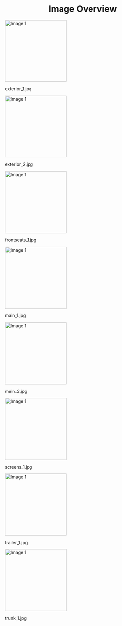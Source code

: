 <h1 style ="text-align: center;"> Image Overview </h1>
<div>
<div>
<img src="https://media.evkx.net/multimedia/models/nio/el6/el6/exterior_1_xst.jpg" alt="Image 1" style="width: 200px;">
<p>exterior_1.jpg</p>
</div>
<div>
<img src="https://media.evkx.net/multimedia/models/nio/el6/el6/exterior_2_xst.jpg" alt="Image 1" style="width: 200px;">
<p>exterior_2.jpg</p>
</div>
<div>
<img src="https://media.evkx.net/multimedia/models/nio/el6/el6/frontseats_1_xst.jpg" alt="Image 1" style="width: 200px;">
<p>frontseats_1.jpg</p>
</div>
<div>
<img src="https://media.evkx.net/multimedia/models/nio/el6/el6/main_1_xst.jpg" alt="Image 1" style="width: 200px;">
<p>main_1.jpg</p>
</div>
<div>
<img src="https://media.evkx.net/multimedia/models/nio/el6/el6/main_2_xst.jpg" alt="Image 1" style="width: 200px;">
<p>main_2.jpg</p>
</div>
<div>
<img src="https://media.evkx.net/multimedia/models/nio/el6/el6/screens_1_xst.jpg" alt="Image 1" style="width: 200px;">
<p>screens_1.jpg</p>
</div>
<div>
<img src="https://media.evkx.net/multimedia/models/nio/el6/el6/trailer_1_xst.jpg" alt="Image 1" style="width: 200px;">
<p>trailer_1.jpg</p>
</div>
<div>
<img src="https://media.evkx.net/multimedia/models/nio/el6/el6/trunk_1_xst.jpg" alt="Image 1" style="width: 200px;">
<p>trunk_1.jpg</p>
</div>
</div>

